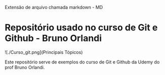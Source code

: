 Extensão de arquivo chamada markdown - MD
# Repositório usado no curso de Git e Github - Bruno Orlandi

![./Curso_git.png](Principais Tópicos)

Este repositório serve de exemplos do curso de Git  e Github da Udemy do prof Bruno Orlandi.
